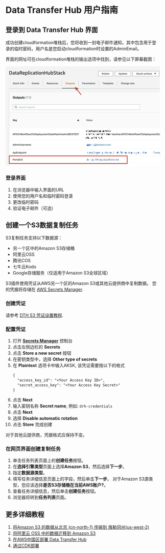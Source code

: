 # Data Transfer Hub 用户指南

## 登录到 Data Transfer Hub 界面
成功创建cloudformation堆栈后，您将收到一封电子邮件通知，其中包含用于登录的临时密码，用户名是您启动cloudformation时设置的AdminEmail。

界面的网址可在cloudformation堆栈的输出选项中找到，请参见以下屏幕截图：

![portal](images/portal.jpg)

### 登录界面

1. 在浏览器中输入界面的URL
2. 使用您的用户名和临时密码登录
3. 更改临时密码
4. 验证电子邮件（可选）

## 创建一个S3数据复制任务

S3复制任务支持以下数据源：
* 另一个区中的Amazon S3存储桶
* 阿里云OSS
* 腾讯COS
* 七牛云Kodo
* Google存储服务（仅适用于Amazon S3全球区域）

S3插件使用凭证从AWS另一个区的Amazon S3或其他云提供商中复制数据。 您的凭据将存储在 [AWS Secrets Manager](https://docs.aws.amazon.com/secretsmanager/latest/userguide/intro.html).

### 创建凭证
请参考 [DTH S3 凭证设置教程](./IAM-Policy_CN.md).

### 配置凭证

1. 打开 **[Secrets Manager](https://console.aws.amazon.com/secretsmanager/home#)** 控制台
1. 点击左侧边栏的 **Secrets**
1. 点击 **Store a new secret** 按钮
1. 在密钥类型中，选择 **Other type of secrets**
1. 在 **Plaintext** 选项卡中输入AKSK, 该凭证需要按以下的格式
    ```
    {
      "access_key_id": "<Your Access Key ID>",
      "secret_access_key": "<Your Access Key Secret>"
    }
    ```
1. 点击 **Next**
1. 输入密钥名称 **Secret name**, 例如: `drh-credentials`
1. 点击 **Next**
1. 选择 **Disable automatic rotation**
1. 点击 **Store** 完成创建

对于其他云提供商，凭据格式应保持不变。

### 在网页界面创建复制任务

1. 单击任务列表页面上的**创建任务**按钮。
1. 在**选择引擎类型**页面上选择**Amazon S3**，然后选择**下一步**。
1. 指定**数据源类型**。
1. 填写任务详细信息页面上的字段，然后单击**下一步**。 对于Amazon S3源类型，您应该选择**是否S3存储桶在当前AWS账户?**。
1. 查看任务详细信息，然后单击**创建任务**按钮。
1. 浏览器将转到**任务列表**页面。

## 更多详细教程

1. [将Amazon S3 的数据从北京 (cn-north-1) 传输到 俄勒冈州(us-west-2)](./tutorial-beijing-to-oregon-s3_CN.md)
2. [将阿里云 OSS 中的数据迁移到 Amazon S3](./tutorial-migration-oss-to-s3_CN.md)
3. [在AWS中国区部署 Data Transfer Hub](./DeployInChinaWithAuthing_CN.md)
4. [通过CDK部署](./deploy-via-cdk.md)

